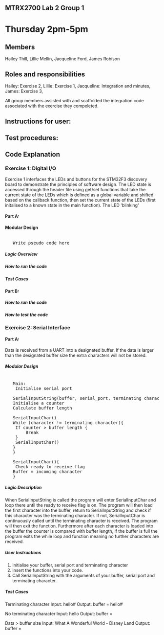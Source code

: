 ## MTRX2700 Lab 2 Group 1
# Thursday 2pm-5pm

## Members
Hailey Thill,
Lillie Mellin,
Jacqueline Ford,
James Robison

## Roles and responsibilities
Hailey: Exercise 2,
Lillie: Exercise 1,
Jacqueline: Integration and minutes,
James: Exercise 3,

All group members assisted with and scaffolded the integration code associated with the exercise they compeleted. 

## Instructions for user:

## Test procedures:


## Code Explanation
### Exercise 1: Digital I/O  
Exercise 1 interfaces the LEDs and buttons for the STM32F3 discovery board to demonstrate the principles of software design. The LED state is accessed through the header file using get/set functions that take the current state of the LEDs which is defined as a global variable and shifted based on the callback function, then set the current state of the LEDs (first initalised to a known state in the main function). The LED 'blinking' 


#### 	Part A:
<H4>Modular Design</H4>
<pre> 
   Write pseudo code here
</pre>

#####  Logic Overview
#####  How to run the code
#####  Test Cases

#### 	Part B:
##### 	How to run the code 

##### How to test the code 

### Exercise 2: Serial Interface

#### Part A:
Data is received from a UART into a designated buffer. If the data is larger than the designated buffer size the extra characters will not be stored. 
##### Modular Design
<pre> 
   Main:
	Initialise serial port

   SerialInputString(buffer, serial_port, terminating character){
   Initialise a counter
   Calculate buffer length
   
   SerialInputChar()
   While (character != terminating character){
   	If counter > buffer length {
   		Break
   	}
   	SerialInputChar()
   }
   }
   
   SerialInputChar(){
   	Check ready to receive flag 
   Buffer = incoming character
   }
</pre>

##### Logic Description
When SerialInputString is called the program will enter SerialInputChar and loop there until the ready to receive flag is on. The program will then load the first character into the buffer, return to SerialInputString and check if this character was the terminating character. If not, SerialInputChar is continuously called until the terminating character is received. The program will then exit the function. Furthermore after each character is loaded into the buffer the counter is compared with buffer length, if the buffer is full the program exits the while loop and function meaning no further characters are received.

##### User Instructions
   1. Initialise your buffer, serial port and terminating character 
   2. Insert the functions into your code.
   3. Call SerialInputString with the arguments of your buffer, serial port and terminating character. 

##### Test Cases
Terminating character
Input: hello#
Output: buffer = hello#

No terminating character
Input: hello
Output: buffer = 

Data > buffer size
Input: What A Wonderful World - Disney Land
Output: buffer = 



